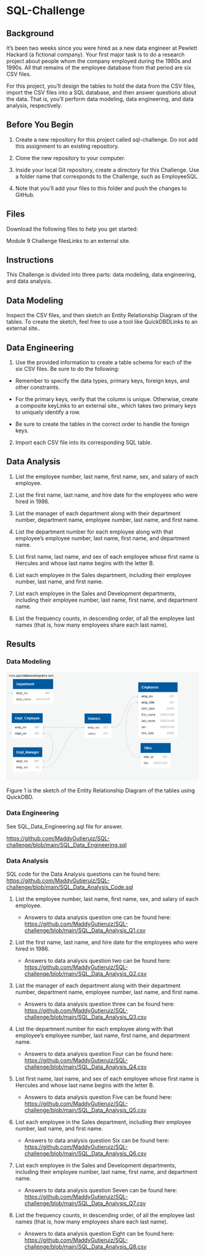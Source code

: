 # SQL-Challenge
## Background
It’s been two weeks since you were hired as a new data engineer at Pewlett Hackard (a fictional company). Your first major task is to do a research project about people whom the company employed during the 1980s and 1990s. All that remains of the employee database from that period are six CSV files.

For this project, you’ll design the tables to hold the data from the CSV files, import the CSV files into a SQL database, and then answer questions about the data. That is, you’ll perform data modeling, data engineering, and data analysis, respectively.

## Before You Begin
1. Create a new repository for this project called sql-challenge. Do not add this assignment to an existing repository.

2. Clone the new repository to your computer.

3. Inside your local Git repository, create a directory for this Challenge. Use a folder name that corresponds to the Challenge, such as EmployeeSQL.

4. Note that you’ll add your files to this folder and push the changes to GitHub.

## Files
Download the following files to help you get started:

Module 9 Challenge filesLinks to an external site.

## Instructions
This Challenge is divided into three parts: data modeling, data engineering, and data analysis.

## Data Modeling
Inspect the CSV files, and then sketch an Entity Relationship Diagram of the tables. To create the sketch, feel free to use a tool like QuickDBDLinks to an external site..

## Data Engineering
1. Use the provided information to create a table schema for each of the six CSV files. Be sure to do the following:

- Remember to specify the data types, primary keys, foreign keys, and other constraints.

- For the primary keys, verify that the column is unique. Otherwise, create a composite keyLinks to an external site., which takes two primary keys to uniquely identify a row.

- Be sure to create the tables in the correct order to handle the foreign keys.

2. Import each CSV file into its corresponding SQL table.

## Data Analysis
1. List the employee number, last name, first name, sex, and salary of each employee.

2. List the first name, last name, and hire date for the employees who were hired in 1986.

3. List the manager of each department along with their department number, department name, employee number, last name, and first name.

4. List the department number for each employee along with that employee’s employee number, last name, first name, and department name.

5. List first name, last name, and sex of each employee whose first name is Hercules and whose last name begins with the letter B.

6. List each employee in the Sales department, including their employee number, last name, and first name.

7. List each employee in the Sales and Development departments, including their employee number, last name, first name, and department name.

8. List the frequency counts, in descending order, of all the employee last names (that is, how many employees share each last name).


## Results

### Data Modeling
![SQL_Data modeling](https://github.com/MaddyGutieruiz/SQL-challenge/blob/main/SQL_Data%20modeling.png)

Figure 1 is the sketch of the Entity Relationship Diagram of the tables using QuickDBD.

### Data Engineering

See SQL_Data_Engineering.sql file for answer.

https://github.com/MaddyGutieruiz/SQL-challenge/blob/main/SQL_Data_Engineering.sql

### Data Analysis

SQL code for the Data Analysis questions can he found here: https://github.com/MaddyGutieruiz/SQL-challenge/blob/main/SQL_Data_Analysis_Code.sql

1. List the employee number, last name, first name, sex, and salary of each employee.

    - Answers to data analysis question one can be found here: https://github.com/MaddyGutieruiz/SQL-challenge/blob/main/SQL_Data_Analysis_Q1.csv

2. List the first name, last name, and hire date for the employees who were hired in 1986.

    - Answers to data analysis question two can be found here: https://github.com/MaddyGutieruiz/SQL-challenge/blob/main/SQL_Data_Analysis_Q2.csv

3. List the manager of each department along with their department number, department name, employee number, last name, and first name.

    - Answers to data analysis question three can be found here: https://github.com/MaddyGutieruiz/SQL-challenge/blob/main/SQL_Data_Analysis_Q3.csv
    
4. List the department number for each employee along with that employee’s employee number, last name, first name, and department name.
    
    - Answers to data analysis question Four can be found here: https://github.com/MaddyGutieruiz/SQL-challenge/blob/main/SQL_Data_Analysis_Q4.csv

5. List first name, last name, and sex of each employee whose first name is Hercules and whose last name begins with the letter B.

    - Answers to data analysis question Five can be found here: https://github.com/MaddyGutieruiz/SQL-challenge/blob/main/SQL_Data_Analysis_Q5.csv

6. List each employee in the Sales department, including their employee number, last name, and first name.

    - Answers to data analysis question Six can be found here: https://github.com/MaddyGutieruiz/SQL-challenge/blob/main/SQL_Data_Analysis_Q6.csv

7. List each employee in the Sales and Development departments, including their employee number, last name, first name, and department name.

    - Answers to data analysis question Seven can be found here: https://github.com/MaddyGutieruiz/SQL-challenge/blob/main/SQL_Data_Analysis_Q7.csv

8. List the frequency counts, in descending order, of all the employee last names (that is, how many employees share each last name).

    - Answers to data analysis question Eight can be found here: https://github.com/MaddyGutieruiz/SQL-challenge/blob/main/SQL_Data_Analysis_Q8.csv
        
